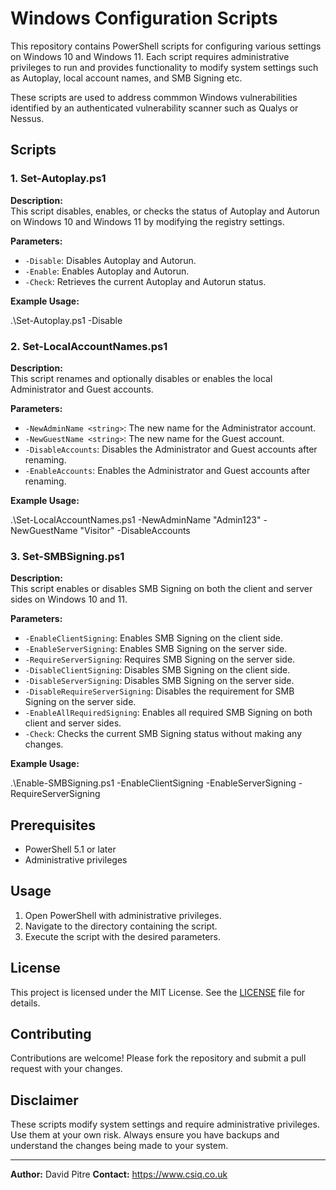 # Windows Configuration Scripts

This repository contains PowerShell scripts for configuring various settings on Windows 10 and Windows 11. Each script requires administrative privileges to run and provides functionality to modify system settings such as Autoplay, local account names, and SMB Signing etc.

These scripts are used to address commmon Windows vulnerabilities identified by an authenticated vulnerability scanner such as Qualys or Nessus. 

## Scripts

### 1. Set-Autoplay.ps1

**Description:**  
This script disables, enables, or checks the status of Autoplay and Autorun on Windows 10 and Windows 11 by modifying the registry settings.

**Parameters:**
- `-Disable`: Disables Autoplay and Autorun.
- `-Enable`: Enables Autoplay and Autorun.
- `-Check`: Retrieves the current Autoplay and Autorun status.

**Example Usage:**

.\Set-Autoplay.ps1 -Disable


### 2. Set-LocalAccountNames.ps1

**Description:**  
This script renames and optionally disables or enables the local Administrator and Guest accounts.

**Parameters:**
- `-NewAdminName <string>`: The new name for the Administrator account.
- `-NewGuestName <string>`: The new name for the Guest account.
- `-DisableAccounts`: Disables the Administrator and Guest accounts after renaming.
- `-EnableAccounts`: Enables the Administrator and Guest accounts after renaming.

**Example Usage:**

.\Set-LocalAccountNames.ps1 -NewAdminName "Admin123" -NewGuestName "Visitor" -DisableAccounts


### 3. Set-SMBSigning.ps1

**Description:**  
This script enables or disables SMB Signing on both the client and server sides on Windows 10 and 11.

**Parameters:**
- `-EnableClientSigning`: Enables SMB Signing on the client side.
- `-EnableServerSigning`: Enables SMB Signing on the server side.
- `-RequireServerSigning`: Requires SMB Signing on the server side.
- `-DisableClientSigning`: Disables SMB Signing on the client side.
- `-DisableServerSigning`: Disables SMB Signing on the server side.
- `-DisableRequireServerSigning`: Disables the requirement for SMB Signing on the server side.
- `-EnableAllRequiredSigning`: Enables all required SMB Signing on both client and server sides.
- `-Check`: Checks the current SMB Signing status without making any changes.

**Example Usage:**

.\Enable-SMBSigning.ps1 -EnableClientSigning -EnableServerSigning -RequireServerSigning

## Prerequisites

- PowerShell 5.1 or later
- Administrative privileges

## Usage

1. Open PowerShell with administrative privileges.
2. Navigate to the directory containing the script.
3. Execute the script with the desired parameters.

## License

This project is licensed under the MIT License. See the [LICENSE](LICENSE) file for details.

## Contributing

Contributions are welcome! Please fork the repository and submit a pull request with your changes.

## Disclaimer

These scripts modify system settings and require administrative privileges. Use them at your own risk. Always ensure you have backups and understand the changes being made to your system.

---

**Author:** David Pitre
**Contact:** https://www.csiq.co.uk
